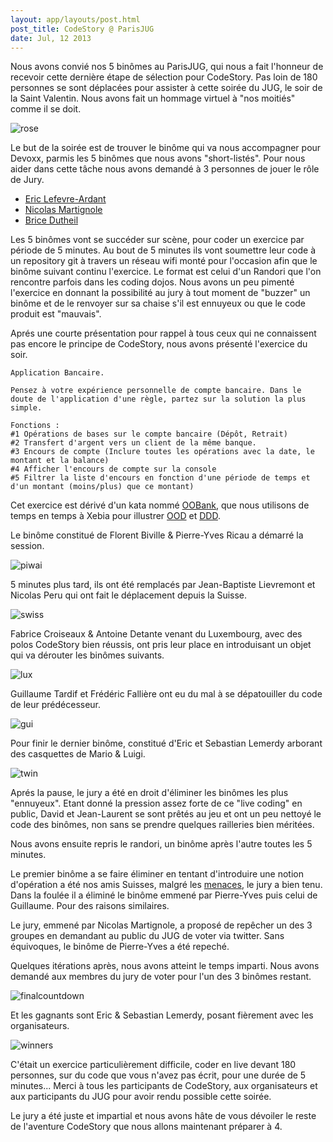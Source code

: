 ```yaml
---
layout: app/layouts/post.html
post_title: CodeStory @ ParisJUG
date: Jul, 12 2013
---
```


Nous avons convié nos 5 binômes au ParisJUG, qui nous a fait l'honneur de recevoir cette dernière étape de sélection pour CodeStory.
Pas loin de 180 personnes se sont déplacées pour assister à cette soirée du JUG, le soir de la Saint Valentin. Nous avons fait un hommage virtuel à "nos moitiés" comme il se doit.

![rose](/images/rose.jpeg)

Le but de la soirée est de trouver le binôme qui va nous accompagner pour Devoxx, parmis les 5 binômes que nous avons "short-listés".
Pour nous aider dans cette tâche nous avons demandé à 3 personnes de jouer le rôle de Jury.
* [Eric Lefevre-Ardant](http://ericlefevre.net/)
* [Nicolas Martignole](http://www.touilleur-express.fr/)
* [Brice Dutheil](http://blog.arkey.fr/)

Les 5 binômes vont se succéder sur scène, pour coder un exercice par période de 5 minutes. Au bout de 5 minutes ils vont soumettre leur code à un repository git à travers un réseau wifi monté pour l'occasion afin que le binôme suivant continu l'exercice. Le format est celui d'un Randori que l'on rencontre parfois dans les coding dojos. Nous avons un peu pimenté l'exercice en donnant la possibilité au jury à tout moment de "buzzer" un binôme et de le renvoyer sur sa chaise s'il est ennuyeux ou que le code produit est "mauvais".

Aprés une courte présentation pour rappel à tous ceux qui ne connaissent pas encore le principe de CodeStory, nous avons présenté l'exercice du soir.

    Application Bancaire.
    
    Pensez à votre expérience personnelle de compte bancaire. Dans le doute de l'application d'une règle, partez sur la solution la plus simple.

    Fonctions :
    #1 Opérations de bases sur le compte bancaire (Dépôt, Retrait)
    #2 Transfert d'argent vers un client de la même banque.
    #3 Encours de compte (Inclure toutes les opérations avec la date, le montant et la balance)
    #4 Afficher l'encours de compte sur la console
    #5 Filtrer la liste d'encours en fonction d'une période de temps et d'un montant (moins/plus) que ce montant)
    
Cet exercice est dérivé d'un kata nommé [OOBank](https://github.com/xebia-france/oobank-kata), que nous utilisons de temps en temps à Xebia pour illustrer [OOD](http://c2.com/cgi/wiki?PrinciplesOfObjectOrientedDesign) et [DDD](http://c2.com/cgi/wiki?DomainDrivenDesign).

Le binôme constitué de Florent Biville & Pierre-Yves Ricau a démarré la session.

![piwai](/images/piwai.jpeg)

5 minutes plus tard, ils ont été remplacés par Jean-Baptiste Lievremont et Nicolas Peru qui ont fait le déplacement depuis la Suisse.

![swiss](/images/swissguys.jpeg)

Fabrice Croiseaux & Antoine Detante venant du Luxembourg, avec des polos CodeStory bien réussis, ont pris leur place en introduisant un objet qui va dérouter les binômes suivants.

![lux](/images/fabrice.jpeg)

Guillaume Tardif et Frédéric Fallière ont eu du mal à se dépatouiller du code de leur prédécesseur.

![gui](/images/guillaume.jpeg)

Pour finir le dernier binôme, constitué d'Eric et Sebastian Lemerdy arborant des casquettes de Mario & Luigi.

![twin](/images/twin.jpeg)

Aprés la pause, le jury a été en droit d'éliminer les binômes les plus "ennuyeux". Etant donné la pression assez forte de ce "live coding" en public, David et Jean-Laurent se sont prêtés au jeu et ont un peu nettoyé le code des binômes, non sans se prendre quelques railleries bien méritées.

Nous avons ensuite repris le randori, un binôme après l'autre toutes les 5 minutes.

Le premier binôme a se faire éliminer en tentant d'introduire une notion d'opération a été nos amis Suisses, malgré les [menaces](https://twitter.com/#!/GenevaJUG/status/169528342876389376), le jury a bien tenu. Dans la foulée il a éliminé le binôme emmené par Pierre-Yves puis celui de Guillaume. Pour des raisons similaires.

Le jury, emmené par Nicolas Martignole, a proposé de repêcher un des 3 groupes en demandant au public du JUG de voter via twitter. Sans équivoques, le binôme de Pierre-Yves a été repeché.

Quelques itérations après, nous avons atteint le temps imparti. Nous avons demandé aux membres du jury de voter pour l'un des 3 binômes restant.

![finalcountdown](/images/finalcountdown.jpeg)

Et les gagnants sont Eric & Sebastian Lemerdy, posant fièrement avec les organisateurs.

![winners](/images/winners.jpeg)

C'était un exercice particulièrement difficile, coder en live devant 180 personnes, sur du code que vous n'avez pas écrit, pour une durée de 5 minutes...
Merci à tous les participants de CodeStory, aux organisateurs et aux participants du JUG pour avoir rendu possible cette soirée.

Le jury a été juste et impartial et nous avons hâte de vous dévoiler le reste de l'aventure CodeStory que nous allons maintenant préparer à 4.